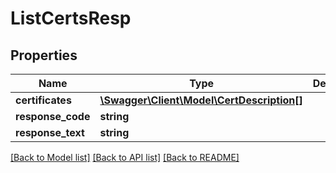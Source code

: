 # ListCertsResp

## Properties
Name | Type | Description | Notes
------------ | ------------- | ------------- | -------------
**certificates** | [**\Swagger\Client\Model\CertDescription[]**](CertDescription.md) |  | 
**response_code** | **string** |  | 
**response_text** | **string** |  | 

[[Back to Model list]](../README.md#documentation-for-models) [[Back to API list]](../README.md#documentation-for-api-endpoints) [[Back to README]](../README.md)


